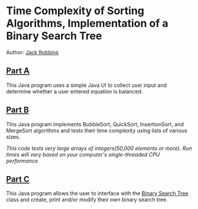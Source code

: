 # Time Complexity of Sorting Algorithms, Implementation of a Binary Search Tree

Author: [Jack Robbins](https://github.com/jackr276)

## [Part A](https://github.com/jackr276/Time-Complexity-of-Sorting-Algorithms/blob/main/partA.java)
This Java program uses a simple Java UI to collect user input and determine whether a user entered equation is balanced.

## [Part B](https://github.com/jackr276/Time-Complexity-of-Sorting-Algorithms/blob/main/partB.java)
This Java program implements BubbleSort, QuickSort, InsertionSort, and MergeSort algorithms and tests their time
complexity using lists of various sizes.

_This code tests very large arrays of integers(50,000 elements or more). Run times will vary based on your computer's single-threaded CPU performance_

## [Part C](https://github.com/jackr276/Time-Complexity-of-Sorting-Algorithms/blob/main/partC.java)
This Java program allows the user to interface with the [Binary Search Tree](https://github.com/jackr276/Time-Complexity-of-Sorting-Algorithms/blob/main/BinarySearchTree.java) class and create, print and/or modify their own binary search tree.
